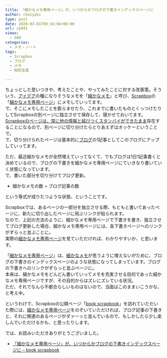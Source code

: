 ```yaml
---
title: 「細かなメモ専用ページ」が、いつからかブログの下書きインデックスページに
author: choiyaki
type: post
date: 2020-03-01T09:34:04+00:00
url: /p941
views:
  - 500
categories:
  - メモ・ノート
tags:
  - Scrapbox
  - ブログ
  - メモ
  - 知的生産

---
```

ちょっとした思いつきや、考えたことや、やってみたことに対する改善策。そういう、[アイデア][1]の種になりそうなメモを「[細かなメモ][2]」と呼び、[Scrapbox][3]の「[細かなメモ専用ページ][4]」にメモしていってます。  
で、そこにメモしたことを膨らませたり、これまでに書いたものとくっつけたりしてScrapboxの別ページに独立させて保存して、寝かせておいてます。[Scrapboxのページは、常に他の情報と結びつくスタンバイができたまま][5]存在することになるので、別ページに切り分けたらとりあえずはオッケーということで。  
で、切り分けられたページは基本的に[ブログ][6]の1記事としてこのブログにアップしていってます。

ただ、最近細かなメモが全然増えていってなくて、でもブログは1日1記事書くと決めているので、ブログの下書きを細かなメモ専用ページにていきなり書いていく状態になっています。  
で、書いた部分を切り分けてブログ更新。

  * 細かなメモの数 = ブログ記事の数

という等式が成りたつような状態、ということです。

Scrapboxでは、あるページの一部分を独立させる際、もともと書いてあったページに、新たに切り出したページに飛ぶリンクが貼られます。  
なので、上記の方法のように、細かなメモ専用ページで下書きを書き、独立させてブログ更新した場合、細かなメモ専用ページには、各下書きページへのリンクがずらっと並ぶことに。  
実際の[細かなメモ専用ページ][4]を見ていただければ、わかりやすいか、と思います。

「[細かなメモ専用ページ][4]」は、[細かなメモ][2]が思うように増えないがために、ブログの下書きのインデックスページのような状態になってしまっています。ブログの下書きへのリンクがずらっと並ぶページに。  
本来は、細かなメモをどんどん書いていってメモを充実させる目的であった細かなメモ専用ページですが、その目的からはズレにズレている状況。  
ただ、それでなんら不都合らしいものはないので、当面はこのままいこうかな、と考え中。

というわけで、Scrapboxの公開ページ「[book scrapbook][7]」を訪れていただいた際には、[細かなメモ専用ページ][4]をのぞいていただければ、ブログ記事の下書きと、それに関連のあるページがダァーッと並んでいるので、もしかしたら少し楽しんでいただけるかも、と思ったりします。

では、お読みいただきありがとうございました。

  * [「細かなメモ専用ページ」が、いつからかブログの下書きインデックスページに &#8211; book scrapbook][8]

 [1]: https://scrapbox.io/choiyaki-hondana/%E3%82%A2%E3%82%A4%E3%83%87%E3%82%A2
 [2]: https://scrapbox.io/choiyaki-hondana/%E7%B4%B0%E3%81%8B%E3%81%AA%E3%83%A1%E3%83%A2
 [3]: https://scrapbox.io/choiyaki-hondana/Scrapbox
 [4]: https://scrapbox.io/choiyaki-hondana/%E7%B4%B0%E3%81%8B%E3%81%AA%E3%83%A1%E3%83%A2%E5%B0%82%E7%94%A8%E3%83%9A%E3%83%BC%E3%82%B8
 [5]: https://scrapbox.io/choiyaki-hondana/Scrapbox%E3%81%AE%E3%83%9A%E3%83%BC%E3%82%B8%E3%81%AF%E3%80%81%E5%B8%B8%E3%81%AB%E4%BB%96%E3%81%AE%E6%83%85%E5%A0%B1%E3%81%A8%E7%B5%90%E3%81%B3%E3%81%A4%E3%81%8F%E3%82%B9%E3%82%BF%E3%83%B3%E3%83%90%E3%82%A4%E3%81%8C%E3%81%A7%E3%81%8D%E3%81%9F%E3%81%BE%E3%81%BE
 [6]: https://scrapbox.io/choiyaki-hondana/%E3%83%96%E3%83%AD%E3%82%B0
 [7]: https://scrapbox.io/choiyaki-hondana/
 [8]: https://scrapbox.io/choiyaki-hondana/%E3%80%8C%E7%B4%B0%E3%81%8B%E3%81%AA%E3%83%A1%E3%83%A2%E5%B0%82%E7%94%A8%E3%83%9A%E3%83%BC%E3%82%B8%E3%80%8D%E3%81%8C%E3%80%81%E3%81%84%E3%81%A4%E3%81%8B%E3%82%89%E3%81%8B%E3%83%96%E3%83%AD%E3%82%B0%E3%81%AE%E4%B8%8B%E6%9B%B8%E3%81%8D%E3%82%A4%E3%83%B3%E3%83%87%E3%83%83%E3%82%AF%E3%82%B9%E3%83%9A%E3%83%BC%E3%82%B8%E3%81%AB